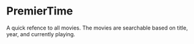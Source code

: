 # PremierTime
A quick refence to all movies. The movies are searchable based on title, year, and currently playing.
